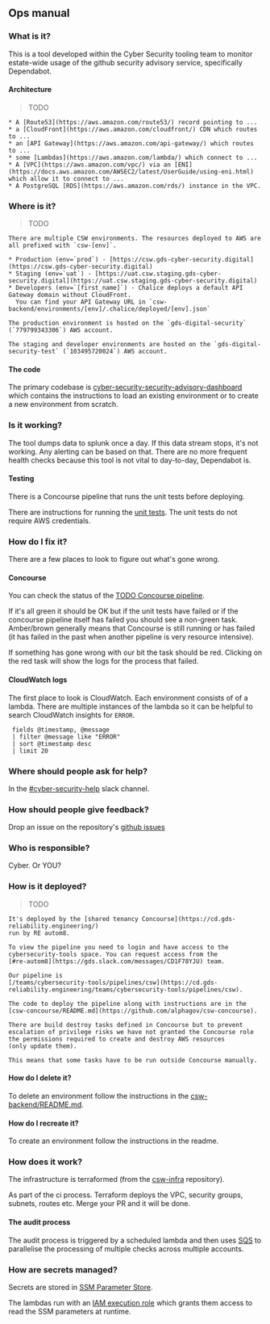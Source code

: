 ## Ops manual

### What is it?

This is a tool developed within the Cyber Security tooling team to monitor estate-wide usage of the github security advisory service, specifically Dependabot.

#### Architecture
> TODO
```
* A [Route53](https://aws.amazon.com/route53/) record pointing to ...
* a [CloudFront](https://aws.amazon.com/cloudfront/) CDN which routes to ...
* an [API Gateway](https://aws.amazon.com/api-gateway/) which routes to ...
* some [Lambdas](https://aws.amazon.com/lambda/) which connect to ...
* A [VPC](https://aws.amazon.com/vpc/) via an [ENI](https://docs.aws.amazon.com/AWSEC2/latest/UserGuide/using-eni.html) which allow it to connect to ...
* A PostgreSQL [RDS](https://aws.amazon.com/rds/) instance in the VPC.
```
### Where is it?

> TODO

```
There are multiple CSW environments. The resources deployed to AWS are
all prefixed with `csw-[env]`.

* Production (env=`prod`) - [https://csw.gds-cyber-security.digital](https://csw.gds-cyber-security.digital)
* Staging (env=`uat`) - [https://uat.csw.staging.gds-cyber-security.digital](https://uat.csw.staging.gds-cyber-security.digital)
* Developers (env=`[first_name]`) - Chalice deploys a default API Gateway domain without CloudFront.
  You can find your API Gateway URL in `csw-backend/environments/[env]/.chalice/deployed/[env].json`

The production environment is hosted on the `gds-digital-security` (`779799343306`) AWS account.

The staging and developer environments are hosted on the `gds-digital-security-test` (`103495720024`) AWS account.
```
#### The code

The primary codebase is [cyber-security-security-advisory-dashboard](https://github.com/alphagov/cyber-security-security-advisory-dashboard)
which contains the instructions to load an existing environment or to create a new environment from scratch.

### Is it working?

The tool dumps data to splunk once a day. If this data stream stops, it's not working. Any alerting can be based on that.
There are no more frequent health checks because this tool is not vital to day-to-day, Dependabot is.

#### Testing

There is a Concourse pipeline that runs the unit tests before deploying.

There are instructions for running the [unit tests](https://github.com/alphagov/cyber-security-security-advisory-dashboard). The unit tests do not require AWS credentials.

### How do I fix it?

There are a few places to look to figure out what's gone wrong.

#### Concourse
You can check the status of the [TODO Concourse pipeline](https://cd.gds-reliability.engineering/teams/cybersecurity-tools/pipelines/TBD).

If it's all green it should be OK but if the unit tests
have failed or if the concourse pipeline itself has failed you should see
a non-green task. Amber/brown generally means that Concourse is still running
or has failed (it has failed in the past when another pipeline is very
resource intensive).

If something has gone wrong with our bit the task should be red. Clicking
on the red task will show the logs for the process that failed.

#### CloudWatch logs

The first place to look is CloudWatch.
Each environment consists of of a lambda.
There are multiple instances of the lambda so it can be helpful to
search CloudWatch insights for `ERROR`.

     fields @timestamp, @message
     | filter @message like "ERROR"
     | sort @timestamp desc
     | limit 20

### Where should people ask for help?

In the [#cyber-security-help](https://gds.slack.com/messages/CCMPJKFDK) slack channel.

### How should people give feedback?

Drop an issue on the repository's [github issues](https://github.com/alphagov/cyber-security-security-advisory-dashboard/issues)

### Who is responsible?

Cyber. Or YOU?

### How is it deployed?

> TODO

```
It's deployed by the [shared tenancy Concourse](https://cd.gds-reliability.engineering/)
run by RE autom8.

To view the pipeline you need to login and have access to the
cybersecurity-tools space. You can request access from the
[#re-autom8](https://gds.slack.com/messages/CD1F78YJU) team.

Our pipeline is
[/teams/cybersecurity-tools/pipelines/csw](https://cd.gds-reliability.engineering/teams/cybersecurity-tools/pipelines/csw).

The code to deploy the pipeline along with instructions are in the
[csw-concourse/README.md](https://github.com/alphagov/csw-concourse).

There are build destroy tasks defined in Concourse but to prevent
escalation of privilege risks we have not granted the Concourse role
the permissions required to create and destroy AWS resources
(only update them).

This means that some tasks have to be run outside Concourse manually.
```

#### How do I delete it?

To delete an environment follow the instructions in the
[csw-backend/README.md](https://github.com/alphagov/csw-backend#delete-and-existing-environment).

#### How do I recreate it?

To create an environment follow the instructions in the readme.

### How does it work?

The infrastructure is terraformed
(from the [csw-infra](https://github.com/alphagov/csw-infra) repository).

As part of the ci process. Terraform deploys the VPC, security groups,
subnets, routes etc. Merge your PR and it will be done.

#### The audit process

The audit process is triggered by a scheduled lambda and then uses
[SQS](https://aws.amazon.com/sqs/) to parallelise the processing of
multiple checks across multiple accounts.

### How are secrets managed?

Secrets are stored in [SSM Parameter Store](https://docs.aws.amazon.com/systems-manager/latest/userguide/systems-manager-parameter-store.html).

The lambdas run with an [IAM execution role](https://docs.aws.amazon.com/lambda/latest/dg/lambda-intro-execution-role.html)
which grants them access to read the SSM parameters at runtime.
